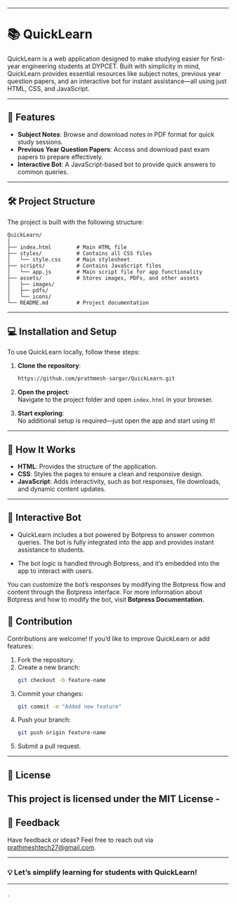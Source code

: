 
---

# 📚 QuickLearn  

QuickLearn is a web application designed to make studying easier for first-year engineering students at DYPCET. Built with simplicity in mind, QuickLearn provides essential resources like subject notes, previous year question papers, and an interactive bot for instant assistance—all using just HTML, CSS, and JavaScript.  

---

## 🚀 Features  

- **Subject Notes**: Browse and download notes in PDF format for quick study sessions.  
- **Previous Year Question Papers**: Access and download past exam papers to prepare effectively.  
- **Interactive Bot**: A JavaScript-based bot to provide quick answers to common queries.  

---

## 🛠️ Project Structure  

The project is built with the following structure:  

```
QuickLearn/  
│  
├── index.html        # Main HTML file  
├── styles/           # Contains all CSS files  
│   └── style.css     # Main stylesheet  
├── scripts/          # Contains JavaScript files  
│   └── app.js        # Main script file for app functionality  
├── assets/           # Stores images, PDFs, and other assets  
│   ├── images/  
│   ├── pdfs/  
│   └── icons/  
└── README.md         # Project documentation  
```  

---

## 💻 Installation and Setup  

To use QuickLearn locally, follow these steps:  

1. **Clone the repository**:  
   ```bash  
   https://github.com/prathmesh-sargar/QuickLearn.git
   ```  

2. **Open the project**:  
   Navigate to the project folder and open `index.html` in your browser.  

3. **Start exploring**:  
   No additional setup is required—just open the app and start using it!  

---

## 📂 How It Works  

- **HTML**: Provides the structure of the application.  
- **CSS**: Styles the pages to ensure a clean and responsive design.  
- **JavaScript**: Adds interactivity, such as bot responses, file downloads, and dynamic content updates.  

---

## 🤖 Interactive Bot
- QuickLearn includes a bot powered by Botpress to answer common queries. The bot is fully integrated into the app and provides instant assistance to students.

- The bot logic is handled through Botpress, and it’s embedded into the app to interact with users.

 You can customize the bot’s responses by modifying the Botpress flow and content through the Botpress interface.
For more information about Botpress and how to modify the bot, visit **Botpress Documentation.**

## 🌟 Contribution  

Contributions are welcome! If you’d like to improve QuickLearn or add features:  

1. Fork the repository.  
2. Create a new branch:  
   ```bash  
   git checkout -b feature-name  
   ```  
3. Commit your changes:  
   ```bash  
   git commit -m "Added new feature"  
   ```  
4. Push your branch:  
   ```bash  
   git push origin feature-name  
   ```  
5. Submit a pull request.  

---

## 🔗 License  

This project is licensed under the MIT License - 
---

## 💬 Feedback  

Have feedback or ideas? Feel free to reach out via [prathmeshtech27@gmail.com](mailto:prathmeshtech27@gmail.com).  

---

### 💡 Let’s simplify learning for students with QuickLearn!  

--- 
.

        
